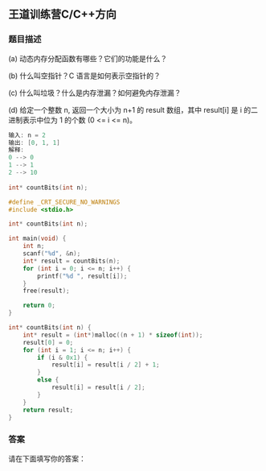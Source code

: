 ## 王道训练营C/C++方向

### 题目描述

(a) 动态内存分配函数有哪些？它们的功能是什么？

(b) 什么叫空指针？C 语言是如何表示空指针的？

(c) 什么叫垃圾？什么是内存泄漏？如何避免内存泄漏？

(d) 给定一个整数 n, 返回一个大小为 n+1 的 result 数组，其中 result[i] 是 i 的二进制表示中位为 1 的个数 (0 <= i <= n)。

```c
输入: n = 2
输出: [0, 1, 1]
解释:
0 --> 0
1 --> 1
2 --> 10
    
int* countBits(int n);
```

```c
#define _CRT_SECURE_NO_WARNINGS
#include <stdio.h>

int* countBits(int n);

int main(void) {
    int n;
    scanf("%d", &n);
    int* result = countBits(n);
    for (int i = 0; i <= n; i++) {
        printf("%d ", result[i]);
    }
    free(result);

    return 0;
}

int* countBits(int n) {
    int* result = (int*)malloc((n + 1) * sizeof(int));
    result[0] = 0;
    for (int i = 1; i <= n; i++) {
        if (i & 0x1) {
            result[i] = result[i / 2] + 1;
        }
        else {
            result[i] = result[i / 2];
        }
    }
    return result;
}
```



### 答案

请在下面填写你的答案：









### 





